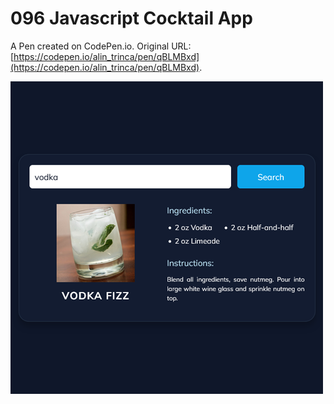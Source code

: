 # 096 Javascript Cocktail App

A Pen created on CodePen.io. Original URL: [https://codepen.io/alin_trinca/pen/qBLMBxd](https://codepen.io/alin_trinca/pen/qBLMBxd).

![Javascript Cocktail App Screenshot](cocktail-app.png)
